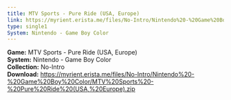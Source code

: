 ```yaml
---
title: MTV Sports - Pure Ride (USA, Europe)
link: https://myrient.erista.me/files/No-Intro/Nintendo%20-%20Game%20Boy%20Color/MTV%20Sports%20-%20Pure%20Ride%20(USA,%20Europe).zip
type: single1
System: Nintendo - Game Boy Color
---
```

<b>Game:</b> MTV Sports - Pure Ride (USA, Europe)<br>
<b>System:</b> Nintendo - Game Boy Color<br>
<b>Collection:</b> No-Intro<br>
<b>Download:</b> https://myrient.erista.me/files/No-Intro/Nintendo%20-%20Game%20Boy%20Color/MTV%20Sports%20-%20Pure%20Ride%20(USA,%20Europe).zip